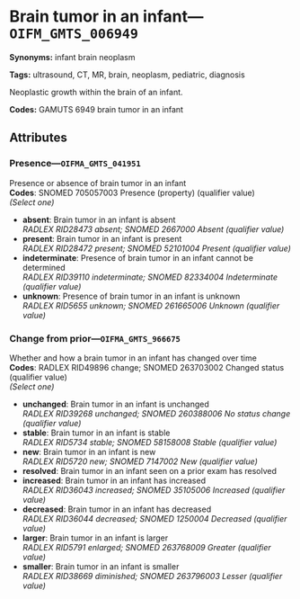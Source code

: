 # Brain tumor in an infant—`OIFM_GMTS_006949`

**Synonyms:** infant brain neoplasm

**Tags:** ultrasound, CT, MR, brain, neoplasm, pediatric, diagnosis

Neoplastic growth within the brain of an infant.

**Codes:** GAMUTS 6949 brain tumor in an infant

## Attributes

### Presence—`OIFMA_GMTS_041951`

Presence or absence of brain tumor in an infant  
**Codes**: SNOMED 705057003 Presence (property) (qualifier value)  
*(Select one)*

- **absent**: Brain tumor in an infant is absent  
_RADLEX RID28473 absent; SNOMED 2667000 Absent (qualifier value)_
- **present**: Brain tumor in an infant is present  
_RADLEX RID28472 present; SNOMED 52101004 Present (qualifier value)_
- **indeterminate**: Presence of brain tumor in an infant cannot be determined  
_RADLEX RID39110 indeterminate; SNOMED 82334004 Indeterminate (qualifier value)_
- **unknown**: Presence of brain tumor in an infant is unknown  
_RADLEX RID5655 unknown; SNOMED 261665006 Unknown (qualifier value)_

### Change from prior—`OIFMA_GMTS_966675`

Whether and how a brain tumor in an infant has changed over time  
**Codes**: RADLEX RID49896 change; SNOMED 263703002 Changed status (qualifier value)  
*(Select one)*

- **unchanged**: Brain tumor in an infant is unchanged  
_RADLEX RID39268 unchanged; SNOMED 260388006 No status change (qualifier value)_
- **stable**: Brain tumor in an infant is stable  
_RADLEX RID5734 stable; SNOMED 58158008 Stable (qualifier value)_
- **new**: Brain tumor in an infant is new  
_RADLEX RID5720 new; SNOMED 7147002 New (qualifier value)_
- **resolved**: Brain tumor in an infant seen on a prior exam has resolved  
- **increased**: Brain tumor in an infant has increased  
_RADLEX RID36043 increased; SNOMED 35105006 Increased (qualifier value)_
- **decreased**: Brain tumor in an infant has decreased  
_RADLEX RID36044 decreased; SNOMED 1250004 Decreased (qualifier value)_
- **larger**: Brain tumor in an infant is larger  
_RADLEX RID5791 enlarged; SNOMED 263768009 Greater (qualifier value)_
- **smaller**: Brain tumor in an infant is smaller  
_RADLEX RID38669 diminished; SNOMED 263796003 Lesser (qualifier value)_